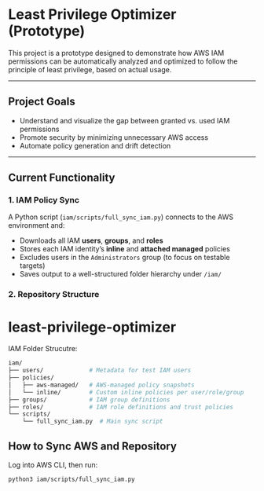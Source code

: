 # Least Privilege Optimizer (Prototype)

This project is a prototype designed to demonstrate how AWS IAM permissions can be automatically analyzed and optimized to follow the principle of least privilege, based on actual usage.

---

## Project Goals

- Understand and visualize the gap between granted vs. used IAM permissions
- Promote security by minimizing unnecessary AWS access
- Automate policy generation and drift detection

---

## Current Functionality

### 1. IAM Policy Sync

A Python script (`iam/scripts/full_sync_iam.py`) connects to the AWS environment and:

- Downloads all IAM **users**, **groups**, and **roles**
- Stores each IAM identity’s **inline** and **attached managed** policies
- Excludes users in the `Administrators` group (to focus on testable targets)
- Saves output to a well-structured folder hierarchy under `/iam/`

### 2. Repository Structure

# least-privilege-optimizer
IAM Folder Strucutre:
```bash
iam/
├── users/             # Metadata for test IAM users
├── policies/
│   ├── aws-managed/   # AWS-managed policy snapshots
│   └── inline/        # Custom inline policies per user/role/group
├── groups/            # IAM group definitions
├── roles/             # IAM role definitions and trust policies
└── scripts/
    └── full_sync_iam.py  # Main sync script
```

## How to Sync AWS and Repository

Log into AWS CLI, then run:

```bash
python3 iam/scripts/full_sync_iam.py
```
